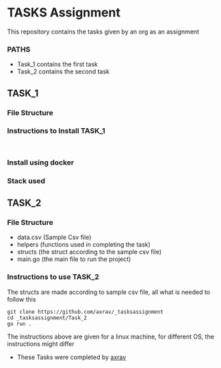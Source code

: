 # TASKS Assignment
This repository contains the tasks given by an org as an assignment


### PATHS
- Task_1 contains the first task 
- Task_2 contains the second task  


## TASK_1

### File Structure

### Instructions to Install TASK_1
``` console


```

### Install using docker

### Stack used




## TASK_2

### File Structure
- data.csv (Sample Csv file)
- helpers (functions used in completing the task)
- structs (the struct according to the sample csv file)
- main.go (the main file to run the project)

### Instructions to use TASK_2
The structs are made according to sample csv file, all what is needed to follow this

``` console_
git clone https://github.com/axrav/_tasksassignment
cd _tasksassignment/Task_2
go run .
```



The instructions above are given for a linux machine, for different OS, the instructions might differ

- These Tasks were completed by [axrav](https://github.com/axrav)

